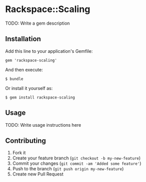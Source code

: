 # Rackspace::Scaling

TODO: Write a gem description

## Installation

Add this line to your application's Gemfile:

    gem 'rackspace-scaling'

And then execute:

    $ bundle

Or install it yourself as:

    $ gem install rackspace-scaling

## Usage

TODO: Write usage instructions here

## Contributing

1. Fork it
2. Create your feature branch (`git checkout -b my-new-feature`)
3. Commit your changes (`git commit -am 'Added some feature'`)
4. Push to the branch (`git push origin my-new-feature`)
5. Create new Pull Request
